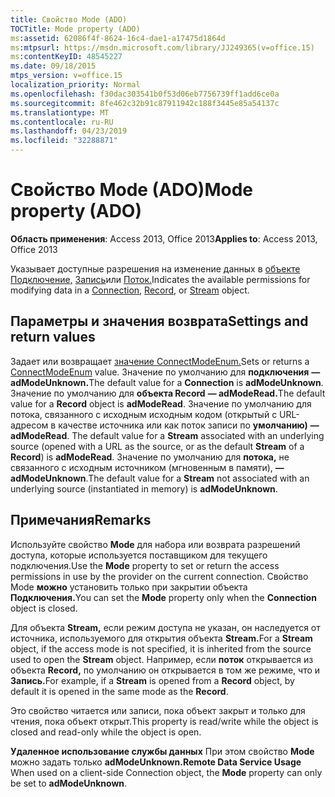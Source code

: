 ```yaml
---
title: Свойство Mode (ADO)
TOCTitle: Mode property (ADO)
ms:assetid: 62086f4f-8624-16c4-dae1-a17475d1864d
ms:mtpsurl: https://msdn.microsoft.com/library/JJ249365(v=office.15)
ms:contentKeyID: 48545227
ms.date: 09/18/2015
mtps_version: v=office.15
localization_priority: Normal
ms.openlocfilehash: f30dac303541b0f53d06eb7756739ff1add6ce0a
ms.sourcegitcommit: 8fe462c32b91c87911942c188f3445e85a54137c
ms.translationtype: MT
ms.contentlocale: ru-RU
ms.lasthandoff: 04/23/2019
ms.locfileid: "32288871"
---
```

# <a name="mode-property-ado"></a><span data-ttu-id="0a1d2-102">Свойство Mode (ADO)</span><span class="sxs-lookup"><span data-stu-id="0a1d2-102">Mode property (ADO)</span></span>


<span data-ttu-id="0a1d2-103">**Область применения**: Access 2013, Office 2013</span><span class="sxs-lookup"><span data-stu-id="0a1d2-103">**Applies to**: Access 2013, Office 2013</span></span>

<span data-ttu-id="0a1d2-104">Указывает доступные разрешения на изменение данных в [объекте Подключение,](connection-object-ado.md) [Запись](record-object-ado.md)или [Поток.](stream-object-ado.md)</span><span class="sxs-lookup"><span data-stu-id="0a1d2-104">Indicates the available permissions for modifying data in a [Connection](connection-object-ado.md), [Record](record-object-ado.md), or [Stream](stream-object-ado.md) object.</span></span>

## <a name="settings-and-return-values"></a><span data-ttu-id="0a1d2-105">Параметры и значения возврата</span><span class="sxs-lookup"><span data-stu-id="0a1d2-105">Settings and return values</span></span>

<span data-ttu-id="0a1d2-106">Задает или возвращает [значение ConnectModeEnum.](connectmodeenum.md)</span><span class="sxs-lookup"><span data-stu-id="0a1d2-106">Sets or returns a [ConnectModeEnum](connectmodeenum.md) value.</span></span> <span data-ttu-id="0a1d2-107">Значение по умолчанию для **подключения** **— adModeUnknown.**</span><span class="sxs-lookup"><span data-stu-id="0a1d2-107">The default value for a **Connection** is **adModeUnknown**.</span></span> <span data-ttu-id="0a1d2-108">Значение по умолчанию для **объекта Record** **— adModeRead.**</span><span class="sxs-lookup"><span data-stu-id="0a1d2-108">The default value for a **Record** object is **adModeRead**.</span></span> <span data-ttu-id="0a1d2-109">Значение по умолчанию  для потока, связанного с исходным исходным кодом (открытый с URL-адресом в качестве источника или как поток записи по **умолчанию)** **— adModeRead**. </span><span class="sxs-lookup"><span data-stu-id="0a1d2-109">The default value for a **Stream** associated with an underlying source (opened with a URL as the source, or as the default **Stream** of a **Record**) is **adModeRead**.</span></span> <span data-ttu-id="0a1d2-110">Значение по умолчанию для **потока,** не связанного с исходным источником (мгновенным в памяти), **— adModeUnknown**.</span><span class="sxs-lookup"><span data-stu-id="0a1d2-110">The default value for a **Stream** not associated with an underlying source (instantiated in memory) is **adModeUnknown**.</span></span>

## <a name="remarks"></a><span data-ttu-id="0a1d2-111">Примечания</span><span class="sxs-lookup"><span data-stu-id="0a1d2-111">Remarks</span></span>

<span data-ttu-id="0a1d2-112">Используйте свойство **Mode** для набора или возврата разрешений доступа, которые используется поставщиком для текущего подключения.</span><span class="sxs-lookup"><span data-stu-id="0a1d2-112">Use the **Mode** property to set or return the access permissions in use by the provider on the current connection.</span></span> <span data-ttu-id="0a1d2-113">Свойство Mode **можно** установить только при закрытии объекта **Подключения.**</span><span class="sxs-lookup"><span data-stu-id="0a1d2-113">You can set the **Mode** property only when the **Connection** object is closed.</span></span>

<span data-ttu-id="0a1d2-114">Для объекта **Stream,** если режим доступа не указан, он наследуется от источника, используемого для открытия объекта **Stream.**</span><span class="sxs-lookup"><span data-stu-id="0a1d2-114">For a **Stream** object, if the access mode is not specified, it is inherited from the source used to open the **Stream** object.</span></span> <span data-ttu-id="0a1d2-115">Например, если **поток** открывается из объекта **Record,** по умолчанию он открывается в том же режиме, что и **Запись.**</span><span class="sxs-lookup"><span data-stu-id="0a1d2-115">For example, if a **Stream** is opened from a **Record** object, by default it is opened in the same mode as the **Record**.</span></span>

<span data-ttu-id="0a1d2-116">Это свойство читается или записи, пока объект закрыт и только для чтения, пока объект открыт.</span><span class="sxs-lookup"><span data-stu-id="0a1d2-116">This property is read/write while the object is closed and read-only while the object is open.</span></span>

<span data-ttu-id="0a1d2-117">**Удаленное использование службы данных** При этом свойство **Mode** можно задать только **adModeUnknown.**</span><span class="sxs-lookup"><span data-stu-id="0a1d2-117">**Remote Data Service Usage** When used on a client-side Connection object, the **Mode** property can only be set to **adModeUnknown**.</span></span>

